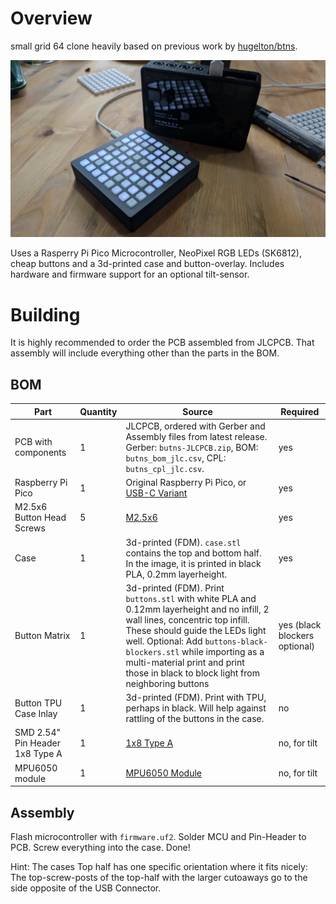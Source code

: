 # Overview

small grid 64 clone heavily based on previous work by [hugelton/btns](https://github.com/hugelton/Btns).

![overview image](docs/overview.jpeg)

Uses a Rasperry Pi Pico Microcontroller, NeoPixel RGB LEDs (SK6812), cheap buttons and a 3d-printed case and button-overlay.
Includes hardware and firmware support for an optional tilt-sensor.

# Building

It is highly recommended to order the PCB assembled from JLCPCB. That assembly will include everything other than the parts in the BOM.

## BOM

| Part                            | Quantity | Source                                                                                                                                                                                                                                                                                                                        | Required                      | 
|---------------------------------|----------|-------------------------------------------------------------------------------------------------------------------------------------------------------------------------------------------------------------------------------------------------------------------------------------------------------------------------------|-------------------------------|
| PCB with components             | 1        | JLCPCB, ordered with Gerber and Assembly files from latest release. Gerber: `butns-JLCPCB.zip`, BOM: `butns_bom_jlc.csv`, CPL: `butns_cpl_jlc.csv`.                                                                                                                                                                                                                                                            | yes                           | 
| Raspberry Pi Pico               | 1        | Original Raspberry Pi Pico, or [USB-C Variant](https://de.aliexpress.com/item/1005007393927221.html)                                                                                                                                                                                                                          | yes                           |   |
| M2.5x6 Button Head Screws       | 5        | [M2.5x6](https://www.aliexpress.com/item/32810852732.html)                                                                                                                                                                                                                                                                    | yes                           | 
| Case                        | 1        | 3d-printed (FDM). `case.stl` contains the top and bottom half. In the image, it is printed in black PLA, 0.2mm layerheight.                                                                                                                                                                                                   | yes                           | 
| Button Matrix                     | 1        | 3d-printed (FDM). Print `buttons.stl` with white PLA and 0.12mm layerheight and no infill, 2 wall lines, concentric top infill. These should guide the LEDs light well. Optional: Add `buttons-black-blockers.stl` while importing as a multi-material print and print those in black to block light from neighboring buttons | yes (black blockers optional) | 
| Button TPU Case Inlay         | 1        | 3d-printed (FDM). Print with TPU, perhaps in black. Will help against rattling of the buttons in the case.                                                                                                                                                                                                                    | no                            | 
| SMD 2.54" Pin Header 1x8 Type A | 1        | [1x8 Type A](https://www.aliexpress.com/item/1005005203849802.html)                                                                                                                                                                                                                                                           | no, for tilt                  | 
| MPU6050 module                  | 1        | [MPU6050 Module](https://www.aliexpress.com/item/1005006396343851.html)                                                                                                                                                                                                                                                       | no, for tilt                  | 

## Assembly

Flash microcontroller with `firmware.uf2`. Solder MCU and Pin-Header to PCB. Screw everything into the case. Done!

Hint: The cases Top half has one specific orientation where it fits nicely: The top-screw-posts of the top-half with the larger cutoaways go to the side opposite of the USB Connector.